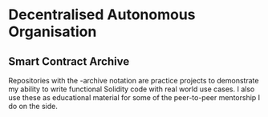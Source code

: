 # Decentralised Autonomous Organisation

## Smart Contract Archive

Repositories with the -archive notation are practice projects to demonstrate my ability to write functional Solidity code with real world use cases. I also use these as educational material for some of the peer-to-peer mentorship I do on the side.

